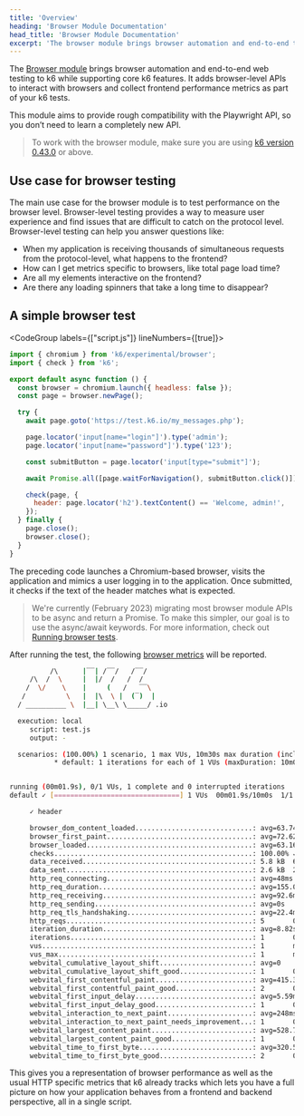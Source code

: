 ```yaml
---
title: 'Overview'
heading: 'Browser Module Documentation'
head_title: 'Browser Module Documentation'
excerpt: 'The browser module brings browser automation and end-to-end testing to k6 while supporting core k6 features. Interact with real browsers and collect frontend metrics as part of your k6 tests.'
---
```


<ExperimentalBlockquote />

The [Browser module](https://github.com/grafana/xk6-browser) brings browser automation and end-to-end web testing to k6 while supporting core k6 features. It adds browser-level APIs to interact with browsers and collect frontend performance metrics as part of your k6 tests.

This module aims to provide rough compatibility with the Playwright API, so you don’t need to learn a completely new API.

<Blockquote mod="note" title="">

To work with the browser module, make sure you are using [k6 version 0.43.0](https://github.com/grafana/k6/releases/tag/v0.43.0) or above.

</Blockquote>

## Use case for browser testing

The main use case for the browser module is to test performance on the browser level. Browser-level testing  provides a way to measure user experience and  find issues that are difficult to catch on the protocol level. Browser-level testing can help you answer questions like:

- When my application is receiving thousands of simultaneous requests from the protocol-level, what happens to the frontend?
- How can I get metrics specific to browsers, like total page load time?
- Are all my elements interactive on the frontend?
- Are there any loading spinners that take a long time to disappear?

## A simple browser test

<CodeGroup labels={["script.js"]} lineNumbers={[true]}>

```javascript
import { chromium } from 'k6/experimental/browser';
import { check } from 'k6';

export default async function () {
  const browser = chromium.launch({ headless: false });
  const page = browser.newPage();

  try {
    await page.goto('https://test.k6.io/my_messages.php');

    page.locator('input[name="login"]').type('admin');
    page.locator('input[name="password"]').type('123');

    const submitButton = page.locator('input[type="submit"]');

    await Promise.all([page.waitForNavigation(), submitButton.click()]);

    check(page, {
      header: page.locator('h2').textContent() == 'Welcome, admin!',
    });
  } finally {
    page.close();
    browser.close();
  }
}
```

</CodeGroup>

The preceding code launches a Chromium-based browser, visits the application and mimics a user logging in to the application. Once submitted, it checks if the text of the header matches what is expected.

<Blockquote mod="note" title="">

We're currently (February 2023) migrating most browser module APIs to be async and return a Promise. To make this simpler, our goal is to use the async/await keywords. For more information, check out [Running browser tests](/using-k6-browser/running-browser-tests/).

</Blockquote>

After running the test, the following [browser metrics](/using-k6-browser/browser-metrics/) will be reported.

<CodeGroup labels={[]}>

```bash
          /\      |‾‾| /‾‾/   /‾‾/
     /\  /  \     |  |/  /   /  /
    /  \/    \    |     (   /   ‾‾\
   /          \   |  |\  \ |  (‾)  |
  / __________ \  |__| \__\ \_____/ .io

  execution: local
     script: test.js
     output: -

  scenarios: (100.00%) 1 scenario, 1 max VUs, 10m30s max duration (incl. graceful stop):
           * default: 1 iterations for each of 1 VUs (maxDuration: 10m0s, gracefulStop: 30s)


running (00m01.9s), 0/1 VUs, 1 complete and 0 interrupted iterations
default ✓ [===============================] 1 VUs  00m01.9s/10m0s  1/1 iters, 1 per VU

     ✓ header

     browser_dom_content_loaded.............................: avg=63.74ms  min=2.11ms   med=21.66ms  max=167.44ms p(90)=138.28ms p(95)=152.86ms
     browser_first_paint....................................: avg=72.62ms  min=41.31ms  med=72.62ms  max=103.94ms p(90)=97.67ms  p(95)=100.8ms
     browser_loaded.........................................: avg=63.16ms  min=6.52ms   med=15.98ms  max=166.98ms p(90)=136.78ms p(95)=151.88ms
     checks.................................................: 100.00% ✓ 1        ✗ 0
     data_received..........................................: 5.8 kB  659 B/s
     data_sent..............................................: 2.6 kB  291 B/s
     http_req_connecting....................................: avg=48ms     min=0s       med=0s       max=240ms    p(90)=144ms    p(95)=191.99ms
     http_req_duration......................................: avg=155.01ms min=3.09ms   med=121.84ms max=405.52ms p(90)=294.59ms p(95)=350.05ms
     http_req_receiving.....................................: avg=92.6ms   min=0s       med=108ms    max=138ms    p(90)=127.2ms  p(95)=132.6ms
     http_req_sending.......................................: avg=0s       min=0s       med=0s       max=0s       p(90)=0s       p(95)=0s
     http_req_tls_handshaking...............................: avg=22.4ms   min=0s       med=0s       max=112ms    p(90)=67.2ms   p(95)=89.59ms
     http_reqs..............................................: 5       0.566242/s
     iteration_duration.....................................: avg=8.82s    min=8.82s    med=8.82s    max=8.82s    p(90)=8.82s    p(95)=8.82s
     iterations.............................................: 1       0.113248/s
     vus....................................................: 1       min=1      max=1
     vus_max................................................: 1       min=1      max=1
     webvital_cumulative_layout_shift.......................: avg=0        min=0        med=0        max=0        p(90)=0        p(95)=0
     webvital_cumulative_layout_shift_good..................: 1       0.113248/s
     webvital_first_contentful_paint........................: avg=415.35ms min=302ms    med=415.35ms max=528.7ms  p(90)=506.03ms p(95)=517.36ms
     webvital_first_contentful_paint_good...................: 2       0.226497/s
     webvital_first_input_delay.............................: avg=5.59ms   min=5.59ms   med=5.59ms   max=5.59ms   p(90)=5.59ms   p(95)=5.59ms
     webvital_first_input_delay_good........................: 1       0.113248/s
     webvital_interaction_to_next_paint.....................: avg=248ms    min=248ms    med=248ms    max=248ms    p(90)=248ms    p(95)=248ms
     webvital_interaction_to_next_paint_needs_improvement...: 1       0.113248/s
     webvital_largest_content_paint.........................: avg=528.7ms  min=528.7ms  med=528.7ms  max=528.7ms  p(90)=528.7ms  p(95)=528.7ms
     webvital_largest_content_paint_good....................: 1       0.113248/s
     webvital_time_to_first_byte............................: avg=320.59ms min=247.09ms med=320.59ms max=394.1ms  p(90)=379.4ms  p(95)=386.75ms
     webvital_time_to_first_byte_good.......................: 2       0.226497/s
```

</CodeGroup>

This gives you a representation of browser performance as well as the usual HTTP specific metrics that k6 already tracks which lets you have a full picture on how your application behaves from a frontend and backend perspective, all in a single script.

